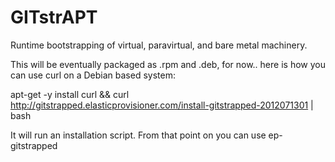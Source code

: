 GITstrAPT
=========

Runtime bootstrapping of virtual, paravirtual, and bare metal machinery.

This will be eventually packaged as .rpm and .deb, for now.. here is how you can use
curl on a Debian based system:

apt-get -y install curl && curl http://gitstrapped.elasticprovisioner.com/install-gitstrapped-2012071301 | bash

It will run an installation script. From that point on you can use
ep-gitstrapped <strap>